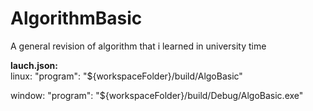 # AlgorithmBasic
A general revision of algorithm that i learned in university time

**lauch.json:**  
linux:
"program": "${workspaceFolder}/build/AlgoBasic" 

window:
"program": "${workspaceFolder}/build/Debug/AlgoBasic.exe"
